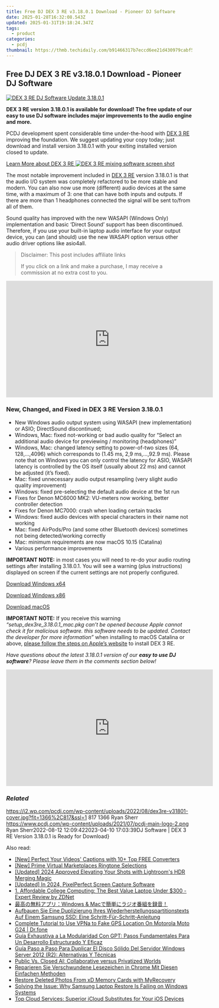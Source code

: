 ```yaml
---
title: Free DJ DEX 3 RE v3.18.0.1 Download - Pioneer DJ Software
date: 2025-01-28T16:32:08.543Z
updated: 2025-01-31T19:18:24.347Z
tags:
  - product
categories:
  - pcdj
thumbnail: https://thmb.techidaily.com/b91466317b7eccd6ee21d430979cabf5463805ed441067719a242af16768dcd1.jpg
---
```


## Free DJ DEX 3 RE v3.18.0.1 Download - Pioneer DJ Software

[![DEX 3 RE DJ Software Update 3.18.0.1](https://i2.wp.com/pcdj.com/wp-content/uploads/2022/08/dex3re-v31801-cover.jpg?resize=845%2C321&ssl=1)](https://i2.wp.com/pcdj.com/wp-content/uploads/2022/08/dex3re-v31801-cover.jpg?fit=1030%2C616&ssl=1 "dex3re-v31801-cover")

**DEX 3 RE version 3.18.0.1 is available for download! The free update of our easy to use DJ software includes major improvements to the audio engine and more.** 

PCDJ development spent considerable time under-the-hood with [DEX 3 RE](https://tools.techidaily.com/pcdj/products/) improving the foundation. We suggest updating your copy today; just download and install version 3.18.0.1 with your exiting installed version closed to update.

[Learn More about DEX 3 RE ![DEX 3 RE mixing software screen shot](https://i1.wp.com/pcdj.com/wp-content/uploads/2017/11/dex3re-newscreenshot.jpg?fit=300%2C169&ssl=1 "DEX 3 RE mixing software screen shot")](https://tools.techidaily.com/pcdj/products/)

The most notable improvement included in [DEX 3 RE](https://tools.techidaily.com/pcdj/products/) version 3.18.0.1 is that the audio I/O system was completely refactored to be more stable and modern. You can also now use more (different) audio devices at the same time, with a maximum of 3: one that can have both inputs and outputs. If there are more than 1 headphones connected the signal will be sent to/from all of them. 

Sound quality has improved with the new WASAPI (Windows Only) implementation and basic ‘Direct Sound’ support has been discontinued. Therefore, if you use your built-in laptop audio interface for your output device, you can (and should) use the new WASAPI option versus other audio driver options like asio4all. 

>  Disclaimer: This post includes affiliate links
>
>  If you click on a link and make a purchase, I may receive a commission at no extra cost to you.
>

<!-- affiliate ads begin -->
<iframe width="560" height="315" src="https://www.youtube.com/embed/6xGqSETroqA?si=4C1GPgXi-AksR_oO" title="YouTube video player" frameborder="0" allow="accelerometer; autoplay; clipboard-write; encrypted-media; gyroscope; picture-in-picture; web-share" referrerpolicy="strict-origin-when-cross-origin" allowfullscreen></iframe>
<!-- affiliate ads end -->

### New, Changed, and Fixed in DEX 3 RE Version 3.18.0.1

* New Windows audio output system using WASAPI (new implementation) or ASIO; DirectSound discontinued;
* Windows, Mac: fixed not-working or bad audio quality for “Select an additional audio device for previewing / monitoring (headphones)”
* Windows, Mac: changed latency setting to power-of-two sizes (64, 128,…,4096) which corresponds to (1.45 ms, 2,9 ms,…,92.9 ms). Please note that on Windows you can only control the latency for ASIO, WASAPI latency is controlled by the OS itself (usually about 22 ms) and cannot be adjusted (it’s fixed).
* Mac: fixed unnecessary audio output resampling (very slight audio quality improvement)
* Windows: fixed pre-selecting the default audio device at the 1st run
* Fixes for Denon MC6000 MK2: VU-meters now working, better controller detection
* Fixes for Denon MC7000: crash when loading certain tracks
* Windows: fixed audio devices with special characters in their name not working
* Mac: fixed AirPods/Pro (and some other Bluetooth devices) sometimes not being detected/working correctly
* Mac: minimum requirements are now macOS 10.15 (Catalina)
* Various performance improvements

  
**IMPORTANT NOTE:** in most cases you will need to re-do your audio routing settings after installing 3.18.0.1\. You will see a warning (plus instructions) displayed on screen if the current settings are not properly configured. 

[Download Windows x64](https://tools.techidaily.com/pcdj/products/)

[Download Windows x86](https://tools.techidaily.com/pcdj/products/)

[Download macOS](https://tools.techidaily.com/pcdj/products/)

**IMPORTANT NOTE:** If you receive this warning _“setup\_dex3re\_3.18.0.1\_mac.pkg can’t be opened because Apple cannot check it for malicious software. this software needs to be updated. Contact the developer for more information”_ when installing to macOS Catalina or above, [please follow the steps on Apple’s website](https://support.apple.com/guide/mac-help/open-a-mac-app-from-an-unidentified-developer-mh40616/mac) to install DEX 3 RE.

_Have questions about the latest 3.18.0.1 version of our **easy to use DJ software**? Please leave them in the comments section below!_

<!-- affiliate ads begin -->
<iframe width="560" height="315" src="https://www.youtube.com/embed/1rCjQ09iG7s?si=Si1fUBric8MH1VHI" title="YouTube video player" frameborder="0" allow="accelerometer; autoplay; clipboard-write; encrypted-media; gyroscope; picture-in-picture; web-share" referrerpolicy="strict-origin-when-cross-origin" allowfullscreen></iframe>
<!-- affiliate ads end -->

### _Related_

https://i2.wp.com/pcdj.com/wp-content/uploads/2022/08/dex3re-v31801-cover.jpg?fit=1366%2C817&ssl=1 817 1366 Ryan Sherr https://www.pcdj.com/wp-content/uploads/2021/07/pcdj-main-logo-2.png Ryan Sherr2022-08-12 12:09:422023-04-10 17:03:39DJ Software | DEX 3 RE Version 3.18.0.1 is Ready for Download}

<ins class="adsbygoogle"
     style="display:block"
     data-ad-format="autorelaxed"
     data-ad-client="ca-pub-7571918770474297"
     data-ad-slot="1223367746"></ins>

<ins class="adsbygoogle"
     style="display:block"
     data-ad-client="ca-pub-7571918770474297"
     data-ad-slot="8358498916"
     data-ad-format="auto"
     data-full-width-responsive="true"></ins>

<span class="atpl-alsoreadstyle">Also read:</span>
<div><ul>
<li><a href="https://fox-boxes.techidaily.com/new-perfect-your-videos-captions-with-10plus-top-free-converters/"><u>[New] Perfect Your Videos' Captions with 10+ Top FREE Converters</u></a></li>
<li><a href="https://extra-approaches.techidaily.com/new-prime-virtual-marketplaces-ringtone-selections/"><u>[New] Prime Virtual Marketplaces Ringtone Selections</u></a></li>
<li><a href="https://fox-glue.techidaily.com/updated-2024-approved-elevating-your-shots-with-lightrooms-hdr-merging-magic/"><u>[Updated] 2024 Approved Elevating Your Shots with Lightroom's HDR Merging Magic</u></a></li>
<li><a href="https://visual-screen-recording.techidaily.com/updated-in-2024-pixelperfect-screen-capture-software/"><u>[Updated] In 2024, PixelPerfect Screen Capture Software</u></a></li>
<li><a href="https://hardware-updates.techidaily.com/1-affordable-college-computing-the-best-value-laptop-under-300-expert-review-by-zdnet/"><u>1. Affordable College Computing: The Best Value Laptop Under $300 - Expert Review by ZDNet</u></a></li>
<li><a href="https://tech-savvy.techidaily.com/windows-and-mac/"><u>最高の無料アプリ：Windows & Macで簡単にラジオ番組を録音！</u></a></li>
<li><a href="https://discover-bits.techidaily.com/aufbauen-sie-eine-duplizierung-ihres-wiederherstellungspartitionstexts-auf-einem-samsung-ssd-eine-schritt-fur-schritt-anleitung/"><u>Aufbauen Sie Eine Duplizierung Ihres Wiederherstellungspartitionstexts Auf Einem Samsung SSD: Eine Schritt-Für-Schritt-Anleitung</u></a></li>
<li><a href="https://fake-location.techidaily.com/complete-tutorial-to-use-vpna-to-fake-gps-location-on-motorola-moto-g24-drfone-by-drfone-virtual-android/"><u>Complete Tutorial to Use VPNa to Fake GPS Location On Motorola Moto G24 | Dr.fone</u></a></li>
<li><a href="https://discover-bits.techidaily.com/guia-exhaustiva-a-la-modularidad-con-gpt-pasos-fundamentales-para-un-desarrollo-estructurado-y-eficaz/"><u>Guía Exhaustiva a La Modularidad Con GPT: Pasos Fundamentales Para Un Desarrollo Estructurado Y Eficaz</u></a></li>
<li><a href="https://discover-bits.techidaily.com/guia-paso-a-paso-para-duplicar-el-disco-solido-del-servidor-windows-server-2012-r2-alternativas-y-tecnicas/"><u>Guía Paso a Paso Para Duplicar El Disco Sólido Del Servidor Windows Server 2012 (R2): Alternativas Y Técnicas</u></a></li>
<li><a href="https://tech-haven.techidaily.com/public-vs-closed-ai-collaborative-versus-privatized-worlds/"><u>Public Vs. Closed AI: Collaborative versus Privatized Worlds</u></a></li>
<li><a href="https://discover-bits.techidaily.com/reparieren-sie-verschwundene-lesezeichen-in-chrome-mit-diesen-einfachen-methoden/"><u>Reparieren Sie Verschwundene Lesezeichen in Chrome Mit Diesen Einfachen Methoden</u></a></li>
<li><a href="https://discover-bits.techidaily.com/restore-deleted-photos-from-xd-memory-cards-with-myrecovery/"><u>Restore Deleted Photos From xD Memory Cards with MyRecovery</u></a></li>
<li><a href="https://discover-bits.techidaily.com/solving-the-issue-why-samsung-laptop-restore-is-failing-on-windows-systems/"><u>Solving the Issue: Why Samsung Laptop Restore Is Failing on Windows Systems</u></a></li>
<li><a href="https://discover-bits.techidaily.com/top-cloud-services-superior-icloud-substitutes-for-your-ios-devices/"><u>Top Cloud Services: Superior iCloud Substitutes for Your iOS Devices</u></a></li>
</ul></div>

